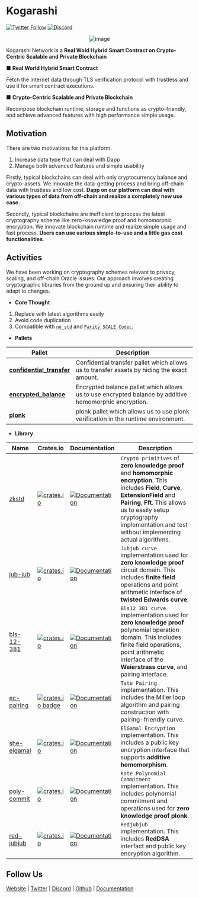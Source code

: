 # Kogarashi
[![Twitter Follow](https://img.shields.io/twitter/follow/KogarashiCrypto?label=Follow&style=social)](https://twitter.com/intent/follow?screen_name=KogarashiCrypto) [![Discord](https://dcbadge.vercel.app/api/server/g3q7tsHKTd?style=social&compact=true)](https://discord.gg/g3q7tsHKTd)

<div align="center">
    <img alt="image" src="https://github.com/KogarashiNetwork/Kogarashi/assets/39494661/5a40d34b-8501-4fe4-a59e-2d097bde154d">
</div>

Kogarashi Network is a **Real Wold Hybrid Smart Contract on Crypto-Centric Scalable and Private Blockchain**

■ **Real World Hybrid Smart Contract**

Fetch the Internet data through TLS verification protocol with trustless and use it for smart contract executions.

■ **Crypto-Centric Scalable and Private Blockchain**

Recompose blockchain runtime, storage and functions as crypto-friendly, and achieve advanced features with high performance simple usage.

## Motivation

There are two motivations for this platform.

1. Increase data type that can deal with Dapp
2. Manage both advanced features and simple usability

Firstly, typical blockchains can deal with only cryptocurrency balance and crypto-assets. We innovate the data-getting process and bring off-chain data with trustless and low cost. **Dapp on our platform can deal with various types of data from off-chain and realize a completely new use case.**

Secondly, typical blockchains are inefficient to process the latest cryptography scheme like zero-knowledge proof and homomorphic encryption. We innovate blockchain runtime and realize simple usage and fast process. **Users can use various simple-to-use and a little gas cost functionalities**.

## Activities

We have been working on cryptography schemes relevant to privacy, scaling, and off-chain Oracle issues. Our approach involves creating cryptographic libraries from the ground up and ensuring their ability to adapt to changes.

- **Core Thought**

1. Replace with latest algorithms easily
2. Avoid code duplication
3. Compatible with [`no_std`](https://docs.rust-embedded.org/book/intro/no-std.html#a-no_std-rust-environment) and [`Parity SCALE Codec`](https://github.com/paritytech/parity-scale-codec).

- **Pallets**

|Pallet|Description|
|---|---|
|[**confidential_transfer**](https://github.com/KogarashiNetwork/Kogarashi/tree/master/pallets/confidential_transfer)|Confidential transfer pallet which allows us to transfer assets by hiding the exact amount.|
|[**encrypted_balance**](https://github.com/KogarashiNetwork/Kogarashi/tree/master/pallets/encrypted_balance)|Encrypted balance pallet which allows us to use encrypted balance by additive homomorphic encryption.|
|[**plonk**](https://github.com/KogarashiNetwork/Kogarashi/tree/master/pallets/plonk)|plonk pallet which allows us to use plonk verification in the runtime environment.|

- **Library**

| Name        | Crates.io | Documentation | Description |
|-------------|-----------|-----------|-----------|
| [zkstd](https://github.com/KogarashiNetwork/zkstd) | [![crates.io](https://img.shields.io/crates/v/zkstd.svg)](https://crates.io/crates/zkstd) | [![Documentation](https://docs.rs/zkstd/badge.svg)](https://docs.rs/zkstd) | `Crypto primitives` of **zero knowledge proof** and **homomorphic encryption**. This includes **Field**, **Curve**, **ExtensionField** and **Pairing**, **Fft**. This allows us to easily setup cryptography implementation and test without implementing actual algorithms.
| [jub-jub](https://github.com/KogarashiNetwork/jubjub) | [![crates.io](https://img.shields.io/crates/v/jub-jub.svg)](https://crates.io/crates/jub-jub) | [![Documentation](https://docs.rs/jub-jub/badge.svg)](https://docs.rs/jub-jub) |`Jubjub curve` implementation used for **zero knowledge proof** circuit domain. This includes **finite field** operations and point arithmetic interface of **twisted Edwards curve**.
| [bls-12-381](https://github.com/KogarashiNetwork/bls12_381) |  [![crates.io](https://img.shields.io/crates/v/bls-12-381.svg)](https://crates.io/crates/bls-12-381) | [![Documentation](https://docs.rs/bls-12-381/badge.svg)](https://docs.rs/bls-12-381) |`Bls12 381 curve` implementation used for **zero knowledge proof** polynomial operation domain. This includes finite field operations, point arithmetic interface of the **Weierstrass curve**, and pairing interface.
| [ec-pairing](https://github.com/KogarashiNetwork/pairing) | [![crates.io badge](https://img.shields.io/crates/v/ec-pairing.svg)](https://crates.io/crates/ec-pairing) | [![Documentation](https://docs.rs/ec-pairing/badge.svg)](https://docs.rs/ec-pairing) |`Tate Pairing` implementation. This includes the Miller loop algorithm and pairing construction with pairing-friendly curve.
| [she-elgamal](https://github.com/KogarashiNetwork/elgamal) | [![crates.io](https://img.shields.io/crates/v/she-elgamal.svg)](https://crates.io/crates/she-elgamal) | [![Documentation](https://docs.rs/she-elgamal/badge.svg)](https://docs.rs/she-elgamal) | `ElGamal Encryption` implementation. This includes a public key encryption interface that supports **additive homomorphism**.
| [poly-commit](https://github.com/KogarashiNetwork/polynomial) | [![crates.io](https://img.shields.io/crates/v/poly-commit.svg)](https://crates.io/crates/poly-commit) | [![Documentation](https://docs.rs/poly-commit/badge.svg)](https://docs.rs/poly-commit) | `Kate Polynomial Commitment` implementation. This includes polynomial commitment and operations used for **zero knowledge proof plonk**.
| [red-jubjub](https://github.com/KogarashiNetwork/redjubjub) | [![crates.io](https://img.shields.io/crates/v/red-jubjub.svg)](https://crates.io/crates/red-jubjub) | [![Documentation](https://docs.rs/red-jubjub/badge.svg)](https://docs.rs/red-jubjub) | `Redjubjub` implementation. This includes **RedDSA** interfact and public key encryption algorithm.

## Follow Us

[Website](https://kogarashi-network.com/) | [Twitter](https://twitter.com/KogarashiCrypto) | [Discord](https://discord.gg/g3q7tsHKTd) | [Github](https://github.com/KogarashiNetwork) | [Documentation](https://kogarashinetwork.github.io/Kogarashi/)
